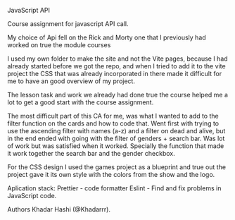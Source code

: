 JavaScript API

Course assignment for javascript API call.

My choice of Api fell on the Rick and Morty one that I previously had worked on true the module courses

I used my own folder to make the site and not the Vite pages, because I had already started before we got the repo, and when I tried to add it to the vite project the CSS that was already incorporated in there made it difficult for me to have an good overview of my project.

The lesson task and work we already had done true the course helped me a lot to get a good start with the course assignment.

The most difficult part of this CA for me, was what I wanted to add to the filter function on the cards and how to code that. Went first with trying to use the ascending filter with names (a-z) and a filter on dead and alive, but in the end ended with going with the filter of genders + search bar. Was lot of work but was satisfied when it worked. Specially the function that made it work together the search bar and the gender checkbox.

For the CSS design I used the games project as a blueprint and true out the project gave it its own style with the colors from the show and the logo.

Aplication stack:
Prettier - code formatter
Eslint - Find and fix problems in JavaScript code.


Authors
Khadar Hashi (@Khadarrr).

